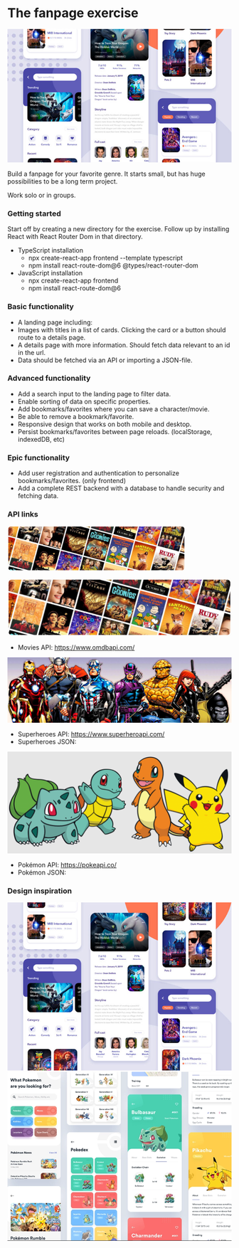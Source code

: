 # The fanpage exercise

<img src="https://github.com/Aarkan1/exercise-data/raw/main/the-fanpage/assets/movies-design.jpg" alt="movies-design" style="height: 300px; width: 100%; object-fit: cover; object-position: 0% 50%; max-width: 900px;">

Build a fanpage for your favorite genre. It starts small, but has huge possibilities to be a long term project. 

Work solo or in groups. 

### Getting started
Start off by creating a new directory for the exercise. 
Follow up by installing React with React Router Dom in that directory. 

- TypeScript installation
    - npx create-react-app frontend --template typescript
    - npm install react-route-dom@6 @types/react-router-dom
- JavaScript installation
    - npx create-react-app frontend
    - npm install react-route-dom@6

### Basic functionality
- A landing page including:
- Images with titles in a list of cards. Clicking the card or a button should route to a details page.
- A details page with more information. Should fetch data relevant to an id in the url.
- Data should be fetched via an API or importing a JSON-file.

### Advanced functionality
- Add a search input to the landing page to filter data.
- Enable sorting of data on specific properties.
- Add bookmarks/favorites where you can save a character/movie.
- Be able to remove a bookmark/favorite.
- Responsive design that works on both mobile and desktop.
- Persist bookmarks/favorites between page reloads. (localStorage, indexedDB, etc)

### Epic functionality
- Add user registration and authentication to personalize bookmarks/favorites. (only frontend)
- Add a complete REST backend with a database to handle security and fetching data.

### API links
<img src="https://github.com/Aarkan1/exercise-data/raw/main/the-fanpage/assets/movies-banner.png" alt="movies-banner" width="400">

![movies-banner](https://github.com/Aarkan1/exercise-data/raw/main/the-fanpage/assets/movies-banner.png)
- Movies API: https://www.omdbapi.com/

![heroes-banner](https://github.com/Aarkan1/exercise-data/raw/main/the-fanpage/assets/heroes-banner.jpg)
- Superheroes API: https://www.superheroapi.com/
- Superheroes JSON: 

![pokemon-banner](https://github.com/Aarkan1/exercise-data/raw/main/the-fanpage/assets/pokemon-banner.png)
- Pokémon API: https://pokeapi.co/
- Pokémon JSON: 

### Design inspiration
![movies-design](https://github.com/Aarkan1/exercise-data/raw/main/the-fanpage/assets/movies-design.jpg)
![pokedex-design](https://github.com/Aarkan1/exercise-data/raw/main/the-fanpage/assets/pokedex-design.png)